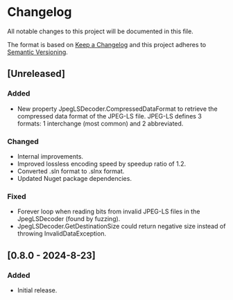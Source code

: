 # Changelog

All notable changes to this project will be documented in this file.

The format is based on [Keep a Changelog](http://keepachangelog.com/) and this project adheres to [Semantic Versioning](http://semver.org/).

## [Unreleased]

### Added

- New property JpegLSDecoder.CompressedDataFormat to retrieve the compressed data format of
the JPEG-LS file. JPEG-LS defines 3 formats: 1 interchange (most common) and 2 abbreviated.

### Changed

- Internal improvements.
- Improved lossless encoding speed by speedup ratio of 1.2.
- Converted .sln format to .slnx format.
- Updated Nuget package dependencies.

### Fixed

- Forever loop when reading bits from invalid JPEG-LS files in the JpegLSDecoder (found by fuzzing).
- JpegLSDecoder.GetDestinationSize could return negative size instead of throwing InvalidDataException.

## [0.8.0 - 2024-8-23]

### Added

- Initial release.

